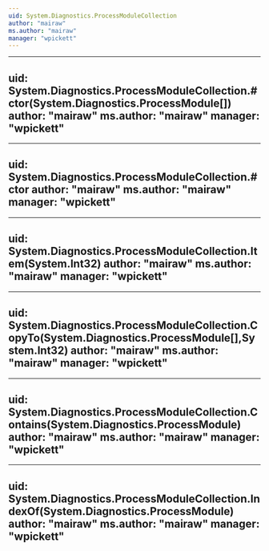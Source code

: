 ```yaml
---
uid: System.Diagnostics.ProcessModuleCollection
author: "mairaw"
ms.author: "mairaw"
manager: "wpickett"
---
```


---
uid: System.Diagnostics.ProcessModuleCollection.#ctor(System.Diagnostics.ProcessModule[])
author: "mairaw"
ms.author: "mairaw"
manager: "wpickett"
---

---
uid: System.Diagnostics.ProcessModuleCollection.#ctor
author: "mairaw"
ms.author: "mairaw"
manager: "wpickett"
---

---
uid: System.Diagnostics.ProcessModuleCollection.Item(System.Int32)
author: "mairaw"
ms.author: "mairaw"
manager: "wpickett"
---

---
uid: System.Diagnostics.ProcessModuleCollection.CopyTo(System.Diagnostics.ProcessModule[],System.Int32)
author: "mairaw"
ms.author: "mairaw"
manager: "wpickett"
---

---
uid: System.Diagnostics.ProcessModuleCollection.Contains(System.Diagnostics.ProcessModule)
author: "mairaw"
ms.author: "mairaw"
manager: "wpickett"
---

---
uid: System.Diagnostics.ProcessModuleCollection.IndexOf(System.Diagnostics.ProcessModule)
author: "mairaw"
ms.author: "mairaw"
manager: "wpickett"
---
